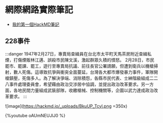 # 網際網路實際筆記

- [我的第一個HackMD筆記](/r1s8JL49kg)

## 228事件
:::danger
1947年2月27日，專賣局查緝員在台北市太平町天馬茶房附近查緝私煙，打傷煙販林江邁、誤殺市民陳文溪，激起群眾久積的憤怒。 2月28日，市民罷市、罷課、罷工，遊行至專賣局抗議、前往長官公署請願，但遭到衛兵以機槍掃射，數人死傷。這導致抗爭與衝突全面蔓延，台灣各大都市爆發暴力事件，軍隊開槍鎮壓，死傷多人。為了解決爭端、消除積怨，各縣市民代表、士紳階級組成二二八事件處理委員會，希望藉由政治交涉居中協調，並提出政治改革要求。另一方面，各地民間力量組成武裝部隊，收繳槍械、控制機關等，企圖以武力達成政治改革要求。
:::

![image](https://hackmd.io/_uploads/BkuUP_Tcyl.png =350x)


{%youtube oAUmNEUJlJ0 %}